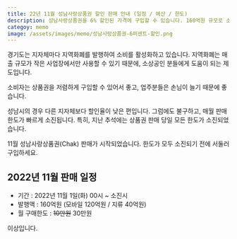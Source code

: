 ```yaml
---
title: 22년 11월 성남사랑상품권 할인 판매 안내 (일정 / 예산 / 한도)
description: 성남사랑상품권을 6% 할인된 가격에 구입할 수 있습니다. 160억원 규모로 소진되기 전에 구입하세요.
categoy: memo
image: /assets/images/memo/성남사랑상품권-6퍼센트-할인.png
---
```


경기도는 지자체마다 지역화폐를 발행하여 소비를 활성화하고 있습니다. 
지역화폐는 매출 규모가 작은 사업장에서만 사용할 수 있기 때문에, 
소상공인 분들에게 도움이 되는 제도입니다. 


소비자는 상품권을 저렴하게 구입할 수 있어서 좋고, 
업주분들은 손님이 늘기 때문에 좋습니다. 


성남시의 경우 다른 지자체보다 할인율이 낮은 편입니다. 
그럼에도 불구하고, 매월 판매한도가 빠르게 소진됩니다. 
특히, 지난 추석에는 상품권 판매 당일 모든 한도가 소진되었습니다. 


11월 성남사랑상품권(Chak) 판매가 시작되었습니다. 
한도가 모두 소진되기 전에 서둘러 구입하세요. 


2022년 11월 판매 일정
---

- 기간 : 2022년 11월 1일(화) 00시 ~ 소진시
- 발행액 : 160억원 (모바일 120억원 / 지류 40억원)
- 월 구매한도 :  ~~10만원~~ 30만원


이상입니다. 